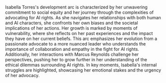 Isabella Torres's development arc is characterized by her unwavering commitment to social equity and her journey through the complexities of advocating for AI rights. As she navigates her relationships with both human and AI characters, she confronts her own biases and the societal implications of her actions. Her growth is marked by moments of vulnerability, where she reflects on her past experiences and the impact they have on her current beliefs. This arc emphasizes her evolution from a passionate advocate to a more nuanced leader who understands the importance of collaboration and empathy in the fight for AI rights. Additionally, her interactions with Marcus Reynolds challenge her perspectives, pushing her to grow further in her understanding of the ethical dilemmas surrounding AI rights. In key moments, Isabella's internal struggles are highlighted, showcasing her emotional stakes and the urgency of her advocacy.
